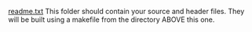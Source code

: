 [readme.txt](https://github.com/user-attachments/files/22323578/readme.txt)
This folder should contain your source and header files. They will be built using a makefile from the directory ABOVE this one.
